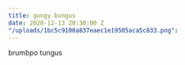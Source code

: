 ```yaml
---
title: gungy bungus
date: 2020-12-13 20:30:00 Z
"/uploads/1bc5c9100a837eaec1e19505aca5c833.png": 
---
```


brumbpo tungus